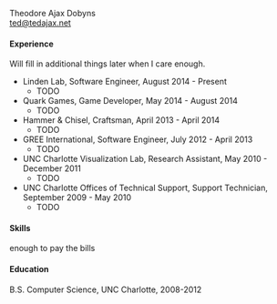 Theodore Ajax Dobyns  
ted@tedajax.net

#### Experience

Will fill in additional things later when I care enough.

- Linden Lab, Software Engineer, August 2014 - Present
	- TODO
- Quark Games, Game Developer, May 2014 - August 2014
	- TODO
- Hammer & Chisel, Craftsman, April 2013 - April 2014
	- TODO
- GREE International, Software Engineer, July 2012 - April 2013
	- TODO
- UNC Charlotte Visualization Lab, Research Assistant, May 2010 - December 2011
	- TODO
- UNC Charlotte Offices of Technical Support, Support Technician, September 2009 - May 2010
	- TODO


#### Skills
enough to pay the bills

#### Education
B.S. Computer Science, UNC Charlotte, 2008-2012

